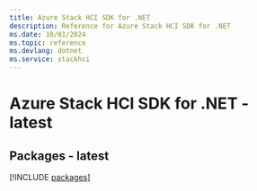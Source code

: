 ```yaml
---
title: Azure Stack HCI SDK for .NET
description: Reference for Azure Stack HCI SDK for .NET
ms.date: 10/01/2024
ms.topic: reference
ms.devlang: dotnet
ms.service: stackhci
---
```

# Azure Stack HCI SDK for .NET - latest
## Packages - latest
[!INCLUDE [packages](stack-hci-index.md)]